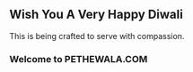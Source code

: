 ## Wish You A Very Happy Diwali

This is being crafted to serve with compassion.

### Welcome to PETHEWALA.COM


